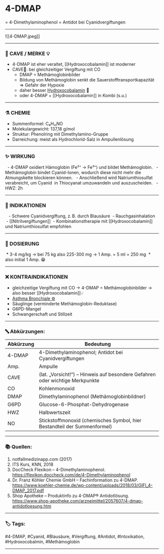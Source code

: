 # 4-DMAP
= 4-Dimethylaminophenol
= Antidot bei Cyanidvergiftungen

---

![[4-DMAP.jpeg]]

---

### 🚨 CAVE / MERKE 💡
- 4-DMAP ist eher veraltet, [[Hydroxocobalamin]] ist moderner
- CAVE🚨: bei gleichzeitiger Vergiftung mit CO
	* DMAP = Methämoglobinbilder
	* Bildung von Methämoglobin senkt die Sauerstofftransportkapazität => Gefahr der Hypoxie
	* daher besser [Hydroxocobalamin](Hydroxocobalamin.md) 💊 
	* oder 4-DMAP + [[Hydroxocobalamin]] in Kombi (s.u.)


---

### ⚗️ CHEMIE
- Summenformel: C₈H₁₁NO
- Molekulargewicht: 137,18 g/mol
- Struktur: Phenolring mit Dimethylamino-Gruppe
- Darreichung: meist als Hydrochlorid-Salz in Ampullenlösung

---

### ✨ WIRKUNG
  - 4-DMAP oxidiert Hämoglobin (Fe²⁺ → Fe³⁺) und bildet Methämoglobin.
  - Methämoglobin bindet Cyanid-Ionen, wodurch diese nicht mehr die Atmungskette blockieren können.
  - Anschließend wird Natriumthiosulfat verabreicht, um Cyanid  in Thiocyanat umzuwandeln und auszuscheiden.
  - HWZ: 2h

---

### 🚦 INDIKATIONEN
 
 - Schwere Cyanidvergiftung, z. B. durch Blausäure
 - Rauchgasinhalation
 - [[Nitrilvergiftungen]]
 - Kombinationstherapie mit [[Hydroxocobalamin]] und Natriumthiosulfat empfohlen

---

### 💊 DOSIERUNG

 * 3-4 mg/kg
	→ bei 75 kg also 225-300 mg
	→ 1 Amp. = 5 ml = 250 mg 
 * also initial 1 Amp. 😁

---

### ❌ KONTRAINDIKATIONEN

- gleichzeitige Vergiftung mit CO
	→ 4-DMAP = Methämoglobinbilder
	→ also besser [[Hydroxocobalamin]]💡
- [Asthma Bronchiale ⚙️](Asthma%20Bronchiale%20⚙️.md)
- Säuglinge (verminderte Methämoglobin-Reduktase)
- G6PD-Mangel
- Schwangerschaft und Stillzeit

---

### 🔤 Abkürzungen:

| Abkürzung | Bedeutung                                                                 |
|-----------|----------------------------------------------------------------------------|
| 4-DMAP    | 4-Dimethylaminophenol; Antidot bei Cyanidvergiftungen                      |
| Amp.      | Ampulle                                                                    |
| CAVE      | (lat. „Vorsicht!“) – Hinweis auf besondere Gefahren oder wichtige Merkpunkte|
| CO        | Kohlenmonoxid                                                              |
| DMAP      | Dimethylaminophenol (Methämoglobinbildner)                                 |
| G6PD      | Glucose-6-Phosphat-Dehydrogenase                                           |
| HWZ       | Halbwertszeit                                                              |
| NO        | Stickstoffmonoxid (chemisches Symbol, hier Bestandteil der Summenformel)   |

---

### 📚 Quellen:
1. notfallmedizinapp.com (2017)
2. ITS Kurs, KNN, 2018
3. DocCheck Flexikon – 4-Dimethylaminophenol. https://flexikon.doccheck.com/de/4-Dimethylaminophenol
4. Dr. Franz Köhler Chemie GmbH – Fachinformation zu 4-DMAP. https://www.koehler-chemie.de/wp-content/uploads/2018/03/GIFI_4-DMAP_2017.pdf
5. Shop Apotheke – Produktinfo zu 4-DMAP® Antidotlösung. https://www.shop-apotheke.com/arzneimittel/2057607/4-dmap-antidotloesung.htm

---

### 🏷️ Tags:
#4-DMAP, #Cyanid, #Blausäure, #Vergiftung, #Antidot, #Intoxikation, #Hydroxocobalmin, #Methämoglobin

---
